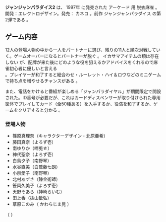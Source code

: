 **ジャンジャンパラダイス2** は、  1997年  に発売された  アーケード  用  脱衣麻雀  。開発：エレクトロデザイン。発売：  カネコ
。前作  ジャンジャンパラダイス  の第2弾である    。

##  ゲーム内容  

12人の登場人物の中から一人をパートナーに選び、残りの11人と順次対戦していく。ゲームオーバーになるとパートナーが脱ぐ    。
イカサマアイテムの類は存在しない    が、配牌が来た後にどのような役を狙えるかアドバイスをくれるので麻雀初心者に優しいと言える  
。プレイヤーが和了すると絵合わせ・ルーレット・ハイ＆ロウなどのミニゲームで持ち点を増やせるチャンスがある    。

また、電話をかけると番組が楽しめる「ジャンパラダイヤル」が期間限定で開設された。ID番号が必要だが、これはカードディスペンサーが取り付けられた専用筐体でプレイしてカード（全50種ある）を入手するか、役満を和了するか、ゲームをクリアすると分かる
  。

###  登場人物  

  * 篠原真理奈（キャラクターデザイン・北原亜希） 
  * 藤田真奈（よろず壱） 
  * 南ゆりか（啼兎☆） 
  * 神代聖奈（よろず壱） 
  * 白鳥夕子（南野琴） 
  * 水谷直美（白鷲藤七朗） 
  * 小泉愛子（南野琴） 
  * 北村あずさ（錬金術師） 
  * 笹岡久美子（よろず壱） 
  * 天野そあら（神崎らいむ） 
  * 田上香（抜山敏弘） 
  * 草原このみ（  かわらじま晃  ） 

（    ）

